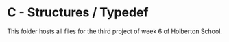 # C - Structures / Typedef

This folder hosts all files for the third project of week 6 of Holberton School.

